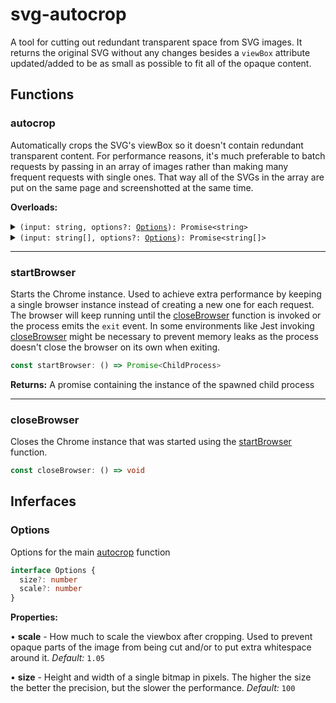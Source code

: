 # svg-autocrop

A tool for cutting out redundant transparent space from SVG images. It returns the original SVG without any changes besides a `viewBox` attribute updated/added to be as small as possible to fit all of the opaque content.

## Functions

### autocrop

Automatically crops the SVG's viewBox so it doesn't contain redundant transparent content. For performance reasons, it's much preferable to batch requests by passing in an array of images rather than making many frequent requests with single ones. That way all of the SVGs in the array are put on the same page and screenshotted at the same time.

**Overloads:**
<details>
<summary><code class="language-typescript">(input: string, options?: <a href="#Options">Options</a>): Promise&lt;string&gt;</code></summary>

```typescript
async function autocrop(input: string, options?: Options): Promise<string>
```

**Parameters:**

Name | Type | Description |
------ | ------ | ------ |
`input` | string | A string with the input SVG |
`options?` | [Options](#Options) | Settings for the function |

**Returns:** A promise containing the SVG with the viewBox cropped
</details>

<details>
<summary><code class="language-typescript">(input: string[], options?: <a href="#Options">Options</a>): Promise&lt;string[]&gt;</code></summary>

```typescript
async function autocrop(input: string[], options?: Options): Promise<string[]>
```

**Parameters:**

Name | Type | Description |
------ | ------ | ------ |
`input` | string[] | A string array with the input SVGs |
`options?` | [Options](#Options) | Settings for the function |

**Returns:** A promise containing the SVGs with the viewBoxes cropped
</details>

___

### startBrowser

Starts the Chrome instance. Used to achieve extra performance by keeping a single browser instance instead of creating a new one for each request. The browser will keep running until the [closeBrowser](#closebrowser) function is invoked or the process emits the `exit` event. In some environments like Jest invoking [closeBrowser](#closebrowser) might be necessary to prevent memory leaks as the process doesn't close the browser on its own when exiting.

```typescript
const startBrowser: () => Promise<ChildProcess>
```

**Returns:** A promise containing the instance of the spawned child process

___

### closeBrowser

Closes the Chrome instance that was started using the [startBrowser](#startbrowser) function.

```typescript
const closeBrowser: () => void
```

## Inferfaces

### Options

Options for the main [autocrop](#autocrop) function

```typescript
interface Options {
  size?: number
  scale?: number
}
```

**Properties:**

• **scale** - How much to scale the viewbox after cropping. Used to prevent opaque parts of the image from being cut and/or to put extra whitespace around it. *Default:* `1.05`

• **size** - Height and width of a single bitmap in pixels. The higher the size the better the precision, but the slower the performance. *Default:* `100`
